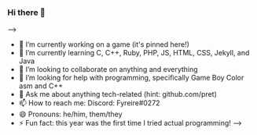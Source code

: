 ### Hi there 👋

-->
- 🔭 I’m currently working on a game (it's pinned here!)
- 🌱 I’m currently learning C, C++, Ruby, PHP, JS, HTML, CSS, Jekyll, and Java
- 👯 I’m looking to collaborate on anything and everything
- 🤔 I’m looking for help with programming, specifically Game Boy Color asm and C++
- 💬 Ask me about anything tech-related (hint: github.com/pret)
- 📫 How to reach me: Discord: Fyreire#0272
- 😄 Pronouns: he/him, them/they
- ⚡ Fun fact: this year was the first time I tried actual programming!
-->
